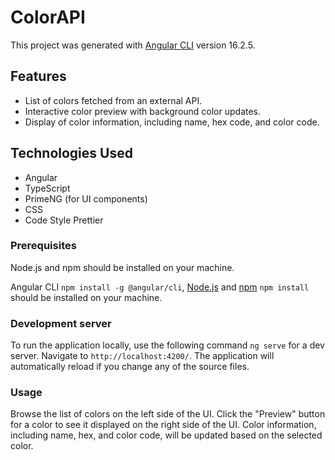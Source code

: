 # ColorAPI

This project was generated with [Angular CLI](https://github.com/angular/angular-cli) version 16.2.5.

## Features

- List of colors fetched from an external API.
- Interactive color preview with background color updates.
- Display of color information, including name, hex code, and color code.
  
## Technologies Used

- Angular
- TypeScript
- PrimeNG (for UI components)
- CSS
- Code Style Prettier
  
### Prerequisites

Node.js and npm should be installed on your machine.

Angular CLI `npm install -g @angular/cli`, [Node.js](https://nodejs.org/) and [npm](https://www.npmjs.com/) `npm install
` should be installed on your machine.
  
### Development server

To run the application locally, use the following command `ng serve` for a dev server. Navigate to `http://localhost:4200/`. The application will automatically reload if you change any of the source files.

### Usage

Browse the list of colors on the left side of the UI.
Click the "Preview" button for a color to see it displayed on the right side of the UI.
Color information, including name, hex, and color code, will be updated based on the selected color.
